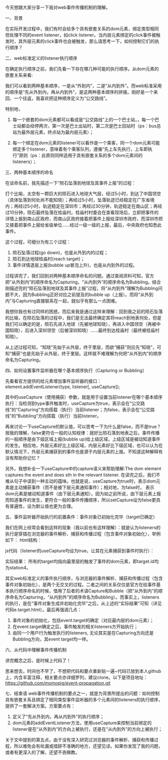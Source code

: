今天想跟大家分享一下我对web事件传播机制的理解。

一、背景

在实际开发过程中，我们有时会给多个具有嵌套关系的dom元素，绑定类型相同但处理不同的event listener，如click listener。当内层元素绑定的click事件被触发时，其外层元素的click事件也会被触发，那么请思考一下，如何控制它们的执行顺序？

二、web标准定义的listener执行顺序

在确定执行顺序之前，我们先看一下存在哪几种可能的执行顺序。从dom元素的嵌套关系来看:

我们可以看到两种基本顺序，一是从“外到内”，二是“从内到外”。而web标准采用的顺序是“先从外到内，再从内到外”，是这两种基本顺序的拼接。刚好是一个来回、一个往返，我喜欢把这种顺序定义为“公交路线”。

特别地，
1. 每一个嵌套的dom元素都可以看成是“公交路线”上的一个巴士站，，每一个巴士站都会经停两次，第一次是巴士出站时，第二次是巴士回站时（ps：bus总站为最外层元素，终点站为最内层元素）；

2. 每一个绑定在dom元素的listener可以看作是一个乘客，同一个dom元素可能绑定多个listener，意味着有个乘客队列，遵循“先上车先执行，上车即执行”原则（ps：此原则同样适用于具有嵌套关系的多个dom元素间的listeners）；

三、两种基本顺序的命名

在谈命名前，我先描述一下“陨石坠落到地球及其事件上报”的过程：


打个比喻，太空有一颗巨大的陨石进入地球大气层，经过5小时，到达了中国领空（具体坠落到何处尚不能知晓）；再经过5小时，坠落轨迹已经稳定在广东省境内；再经过5小时，轨迹稳定在深圳市；再经过30分钟，轨迹稳定在南山区；再经过10分钟，陨石最终坠落在桂庙村。桂庙村村委会在查看现场后，立即把事件的详情上报到南山区政府，而南山区政府接着把事件上报给深圳市政府，而深圳市把又接着把事件上报给省级单位......经过一级一级的上报，最后，中央政府也知悉此事件。

这个过程，可细分为有三个过程：
1. 陨石坠落过程(go down)，也是从外到内的过程；
2. 陨石到达地球桂庙村(reach target)；
3. 事件详情逐层上报(bubble up冒泡上升)，也是从内到外的过程。

过程讲完了，我们回到对两种基本顺序命名的问题。通过查阅资料可知，官方把“从外到内”的顺序命名为Capturing，“从内到外”的顺序命名为Bubbling。结合刚描述完的“陨石坠落到地球及其事件上报”过程，将“从内到外”理解为Bubbling问题不大，因为Bubbling正好对应之前提及的bubble up（上报）。而将“从外到内”与Capturing直接联系在一起，就似乎有那么一点困难。

我想你我也有过同样的困惑。而后来我是通过这样来理解：回到我之前的陨石坠落的比喻，在陨石坠落的过程中，我们是无法最终确定其将reach到地表何处，但是我们可以确定的是，陨石先进入地球（先被地球知晓），再进入中国领空（再被中国知晓），后进入深圳领空（后被深圳知晓）......最终到达桂庙村（最终被桂庙村知晓）。

从上述过程可知，“知晓”先始于从外层，终于里层，而欲“捕获”则应先“知晓”，可知“捕获”也是先始于从外层，终于里层。这样就不难理解为何把“从外到内”的顺序命名为Capturing。

四、如何设置事件监听器在哪个基本顺序执行（Capturing or Bubbling）

先看看官方提供的给元素增加事件监听器的接口：
element.addEventListener(type, listener[, useCapture]);

其中的useCapture（使用捕获）参数，就是用于设置当前listener在哪个基本顺序执行：当检测到type事件触发时，useCapture为true，表示会在“公交路线”的“Capturing”方向搭载（执行）当前listener；为false，表示会在“公交路线”的“Bubbling”方向搭载（执行）当前listener。

再来讨论一下useCapture的默认值，可以思考一下为什么是false，而不是true？按我的理解，false更符合一般的认知规律：就好比陨石落到地表之后，事件传播的一般顺序是由下级区域上报(bubble up)给上级区域，上级区域是被动知道事件的发生。相应地，外层元素好比上级区域，内层元素好比下级区域，也可以认为在默认情况下，外层元素捕获到的事件也是源于内层元素的上报。不知道这种解释有没有帮助你记忆？

另外，我想补全一下useCapture中的capture语义来帮助理解:The dom element captures the event and does sth in the relevant listener. 在读完之后，我们不难从句子中读到一种主动的蕴味。也就是说，useCapture为true时，表示dom元素是主动捕获事件（而不是被下层元素通知事件）；相对地，为false时， 表示dom元素是被动知道事件（由下层元素通知）。因为如之前所说，由下层元素上报而知道事件的发生，更符合一般的事件传播顺序，所以setCapture设为false更具有普遍性，设为默认值也更为合理。

五、事件监听器开始执行的前置条件：事件对象已初始化完毕（target已确定）

我们在网上经常会看到这样的现象（我以前也有这样理解）：就是认为listeners的执行是穿插在浏览器的事件解析、捕获和传播过程（包含事件对象初始化），举例如下：
html结构：

js代码（listener的useCapture均设为true，让其在元素捕获到事件时执行）：

实际结果：
所有的target均指向最里层的触发了事件的dom元素，即target.id均为station4。

其实web标准定义的事件执行顺序，与浏览器的事件解析、捕获和传播过程（包含事件对象初始化），是两个无交叉的过程。二者之间的关系仅仅是官方在给事件基本执行顺序命名的时候，借用了后者的术语Capture和Bubble（把“从外到内”的顺序命名为Capturing，“从内到外”的顺序命名为Bubbling）。而事实上，listeners的执行，是在“事件对象生成并初始化完毕”之后，从上述的“实际结果”可知（详见代码e.target.html）。最后再强调几点：
1. 事件对象的初始化，包括event.target的确定（对应最内层的dom元素）；
2. 在event.target确定之后，事件触发的相关listeners方开始执行；
3. 由同一个用户行为触发执行的listeners, 无论其实是在Capturing方向还是Bubbling方向，其event target均一样。

六、从代码中理解事件传播机制

讲完概念之后，是时候上代码了！

思来想去，时间也不早了，不想把代码和要点重新贴一遍~代码已放到本人github上，内含丰富注释，相关要点亦详细罗列，建议clone。以下是项目地址：https://github.com/momopig/event-propagation.git


七、结束语
web事件传播机制的要点之一，就是为背景所提出的问题：如何控制具有嵌套关系且绑定了相同类型事件监听器的多个元素间的listeners的执行顺序，提供了一套解决方案。方案要点有：
1. 定义了“先从外到内，再从内到外”的执行顺序；
2. dom元素的addEventListener方法，使用useCapture来控制当前绑定的listener是在“从外到内”的方向上被执行，还是在“从内到外”的方向上被执行；

关于文中提到的第五点，由于没有深入研究过浏览器的事件解析、捕获和传播过程，所以难免会有纰漏或措辞不准确的地方，还望见谅。如果你发现了我的问题，或者有更深入的了解，还望不吝赐教。

